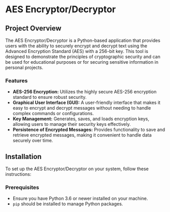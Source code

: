 # AES Encryptor/Decryptor

## Project Overview
The AES Encryptor/Decryptor is a Python-based application that provides users with the ability to securely encrypt and decrypt text using the Advanced Encryption Standard (AES) with a 256-bit key. This tool is designed to demonstrate the principles of cryptographic security and can be used for educational purposes or for securing sensitive information in personal projects.

### Features
- **AES-256 Encryption:** Utilizes the highly secure AES-256 encryption standard to ensure robust security.
- **Graphical User Interface (GUI):** A user-friendly interface that makes it easy to encrypt and decrypt messages without needing to handle complex commands or configurations.
- **Key Management:** Generates, saves, and loads encryption keys, allowing users to manage their security keys effectively.
- **Persistence of Encrypted Messages:** Provides functionality to save and retrieve encrypted messages, making it convenient to handle data securely over time.

## Installation
To set up the AES Encryptor/Decryptor on your system, follow these instructions:

### Prerequisites
- Ensure you have Python 3.6 or newer installed on your machine.
- `pip` should be installed to manage Python packages.


